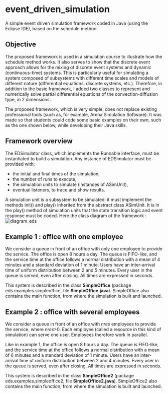 # event_driven_simulation
A simple event driven simulation framework coded in Java (using the Eclipse IDE), based on the schedule method.

## Objective
The proposed framework is used in a simulation course to illustrate how the schedule method works. 
It also serves to show that the discrete event approach allows for the mixing of discrete event systems and dynamic (continuous-time) systems. This is particularly useful for simulating a system composed of subsystems with different time scales and models of different nature (differential equations, discrete systems, etc.).
Therefore, in addition to the basic framework, I added two classes to represent and numerically solve partial differential equations of the convection-diffusion type, in 2 dimensions.

The proposed framework, which is very simple, does not replace existing professional tools (such as, for example, Arena Simulation Software).
It was made so that students could code some basic examples on their own, such as the one shown below, while developing their Java skills.

## Framework overview
The EDSimulator class, which implements the Runnable interface, must be instantiated to build a simulation. 
Any instance of EDSimulator must be provided with:
- the initial and final times of the simulation,
- the number of runs to execute,
- the simulation units to simulate (instances of ASimUnit),
- eventual listeners, to trace and show results. 

A simulation unit is a subsystem to be simulated: it must implement the methods init() and play() inherited from the abstract class ASimUnit.
It is in the play() method of simulation units that the state transition logic and event response must be coded. 
Here the class diagram of the framework :
![diagram_eds](https://github.com/user-attachments/assets/7a408101-2580-4e1b-8984-a604dbc28364)

## Example 1 : office with one employee
We consider a queue in front of an office with only one employee to provide the service.
The office is open 8 hours a day.
The queue is FIFO-like, and the service time at the office follows a normal distribution with a mean of 4 minutes and a standard deviation of 1 minute. 
Users have an inter-arrival time of uniform distribution between 2 and 5 minutes. 
Every user in the queue is served, even after closing. All times are expressed in seconds.

This system is described in the class **SimpleOffice** (package eds.examples.simpleoffice, file **SimpleOffice.java**).
SimpleOffice also contains the main function, from where the simulation is built and launched. 

## Example 2 : office with several employees
We consider a queue in front of an office with *nres* employees to provide the service, where *nres*>0. Each employee (called a resource in this kind of simulation) can serve one user. Employees therefore work in parallel.

Like in example 1, the office is open 8 hours a day. The queue is FIFO-like, and the service time at the office follows a normal distribution with a mean of 6 minutes and a standard deviation of 1 minute. Users have an inter-arrival time of uniform distribution between 2 and 4 minutes. Every user in the queue is served, even after closing. All times are expressed in seconds.

This system is described in the class **SimpleOffice2** (package eds.examples.simpleoffice2, file **SimpleOffice2.java**).
SimpleOffice2 also contains the main function, from where the simulation is built and launched.
